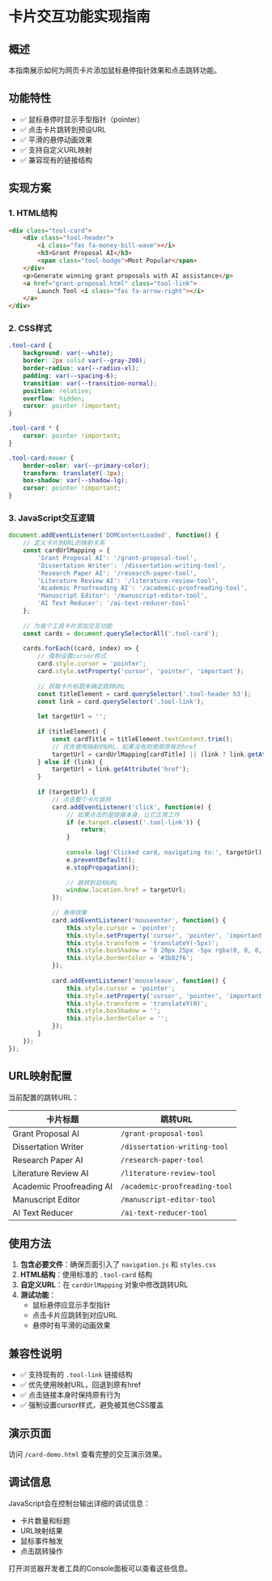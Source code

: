 # 卡片交互功能实现指南

## 概述
本指南展示如何为网页卡片添加鼠标悬停指针效果和点击跳转功能。

## 功能特性
- ✅ 鼠标悬停时显示手型指针（pointer）
- ✅ 点击卡片跳转到预设URL
- ✅ 平滑的悬停动画效果
- ✅ 支持自定义URL映射
- ✅ 兼容现有的链接结构

## 实现方案

### 1. HTML结构
```html
<div class="tool-card">
    <div class="tool-header">
        <i class="fas fa-money-bill-wave"></i>
        <h3>Grant Proposal AI</h3>
        <span class="tool-badge">Most Popular</span>
    </div>
    <p>Generate winning grant proposals with AI assistance</p>
    <a href="grant-proposal.html" class="tool-link">
        Launch Tool <i class="fas fa-arrow-right"></i>
    </a>
</div>
```

### 2. CSS样式
```css
.tool-card {
    background: var(--white);
    border: 2px solid var(--gray-200);
    border-radius: var(--radius-xl);
    padding: var(--spacing-6);
    transition: var(--transition-normal);
    position: relative;
    overflow: hidden;
    cursor: pointer !important;
}

.tool-card * {
    cursor: pointer !important;
}

.tool-card:hover {
    border-color: var(--primary-color);
    transform: translateY(-3px);
    box-shadow: var(--shadow-lg);
    cursor: pointer !important;
}
```

### 3. JavaScript交互逻辑
```javascript
document.addEventListener('DOMContentLoaded', function() {
    // 定义卡片到URL的映射关系
    const cardUrlMapping = {
        'Grant Proposal AI': '/grant-proposal-tool',
        'Dissertation Writer': '/dissertation-writing-tool', 
        'Research Paper AI': '/research-paper-tool',
        'Literature Review AI': '/literature-review-tool',
        'Academic Proofreading AI': '/academic-proofreading-tool',
        'Manuscript Editor': '/manuscript-editor-tool',
        'AI Text Reducer': '/ai-text-reducer-tool'
    };
    
    // 为每个工具卡片添加交互功能
    const cards = document.querySelectorAll('.tool-card');
    
    cards.forEach((card, index) => {
        // 强制设置cursor样式
        card.style.cursor = 'pointer';
        card.style.setProperty('cursor', 'pointer', 'important');
        
        // 获取卡片标题来确定跳转URL
        const titleElement = card.querySelector('.tool-header h3');
        const link = card.querySelector('.tool-link');
        
        let targetUrl = '';
        
        if (titleElement) {
            const cardTitle = titleElement.textContent.trim();
            // 优先使用映射的URL，如果没有则使用原有的href
            targetUrl = cardUrlMapping[cardTitle] || (link ? link.getAttribute('href') : '');
        } else if (link) {
            targetUrl = link.getAttribute('href');
        }
        
        if (targetUrl) {
            // 点击整个卡片跳转
            card.addEventListener('click', function(e) {
                // 如果点击的是链接本身，让它正常工作
                if (e.target.closest('.tool-link')) {
                    return;
                }
                
                console.log('Clicked card, navigating to:', targetUrl);
                e.preventDefault();
                e.stopPropagation();
                
                // 跳转到目标URL
                window.location.href = targetUrl;
            });
            
            // 悬停效果
            card.addEventListener('mouseenter', function() {
                this.style.cursor = 'pointer';
                this.style.setProperty('cursor', 'pointer', 'important');
                this.style.transform = 'translateY(-5px)';
                this.style.boxShadow = '0 20px 25px -5px rgba(0, 0, 0, 0.1)';
                this.style.borderColor = '#3b82f6';
            });
            
            card.addEventListener('mouseleave', function() {
                this.style.cursor = 'pointer';
                this.style.setProperty('cursor', 'pointer', 'important');
                this.style.transform = 'translateY(0)';
                this.style.boxShadow = '';
                this.style.borderColor = '';
            });
        }
    });
});
```

## URL映射配置

当前配置的跳转URL：

| 卡片标题 | 跳转URL |
|---------|---------|
| Grant Proposal AI | `/grant-proposal-tool` |
| Dissertation Writer | `/dissertation-writing-tool` |
| Research Paper AI | `/research-paper-tool` |
| Literature Review AI | `/literature-review-tool` |
| Academic Proofreading AI | `/academic-proofreading-tool` |
| Manuscript Editor | `/manuscript-editor-tool` |
| AI Text Reducer | `/ai-text-reducer-tool` |

## 使用方法

1. **包含必要文件**：确保页面引入了 `navigation.js` 和 `styles.css`
2. **HTML结构**：使用标准的 `.tool-card` 结构
3. **自定义URL**：在 `cardUrlMapping` 对象中修改跳转URL
4. **测试功能**：
   - 鼠标悬停应显示手型指针
   - 点击卡片应跳转到对应URL
   - 悬停时有平滑的动画效果

## 兼容性说明

- ✅ 支持现有的 `.tool-link` 链接结构
- ✅ 优先使用映射URL，回退到原有href
- ✅ 点击链接本身时保持原有行为
- ✅ 强制设置cursor样式，避免被其他CSS覆盖

## 演示页面

访问 `/card-demo.html` 查看完整的交互演示效果。

## 调试信息

JavaScript会在控制台输出详细的调试信息：
- 卡片数量和标题
- URL映射结果
- 鼠标事件触发
- 点击跳转操作

打开浏览器开发者工具的Console面板可以查看这些信息。